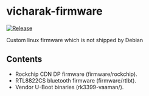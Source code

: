 # vicharak-firmware

[![Release](https://github.com/vicharak-in/vicharak-firmware/actions/workflows/release.yml/badge.svg)](https://github.com/vicharak-in/vicharak-firmware/actions/workflows/release.yml)

Custom linux firmware which is not shipped by Debian

## Contents
- Rockchip CDN DP firmware (firmware/rockchip).
- RTL8822CS bluetooth firmware (firmware/rtlbt).
- Vendor U-Boot binaries (rk3399-vaaman/).
